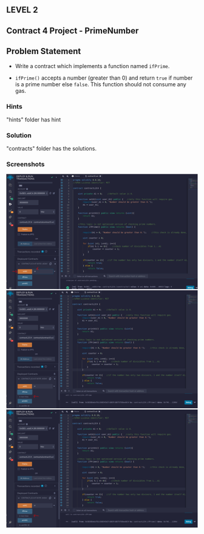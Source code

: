 ## LEVEL 2

## Contract 4 Project - PrimeNumber

## Problem Statement

- Write a contract which implements a function named `ifPrime`.

- `ifPrime()` accepts a number (greater than 0) and return `true` if number is a prime number else `false`. This function should not consume any gas.

### Hints

"hints" folder has hint

### Solution

"contracts" folder has the solutions.

### Screenshots

![screenshot 1](screenshots/output1.png)
![screenshot 2](screenshots/output2.png)
![screenshot 3](screenshots/output2.png)
